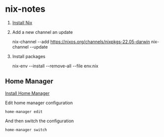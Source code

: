 # nix-notes

1. [Install Nix](https://nixos.org/manual/nix/stable/installation/installing-binary.html#installing-a-binary-distribution)

2. Add a new channel an update

    nix-channel --add https://nixos.org/channels/nixpkgs-22.05-darwin
    nix-channel --update

3. Install packages

    nix-env --install --remove-all --file env.nix

## Home Manager

[Install Home Manager](https://nix-community.github.io/home-manager/index.html#sec-install-standalone)

Edit home manager configuration

```
home-manager edit
```

And then switch the configuration

```
home-manager switch
```
